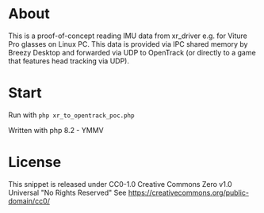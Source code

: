 # About

This is a proof-of-concept reading IMU data from xr_driver
e.g. for Viture Pro glasses on Linux PC. This data is
provided via IPC shared memory by Breezy Desktop and
forwarded via UDP to OpenTrack (or directly to a game that
features head tracking via UDP).

# Start

Run with `php xr_to_opentrack_poc.php`

Written with php 8.2 - YMMV

# License

This snippet is released under CC0-1.0
             Creative Commons Zero v1.0 Universal
                  "No Rights Reserved"
See https://creativecommons.org/public-domain/cc0/
